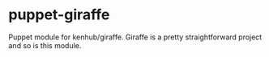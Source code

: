 puppet-giraffe
==============

Puppet module for kenhub/giraffe. Giraffe is a pretty straightforward project and so is this module.
